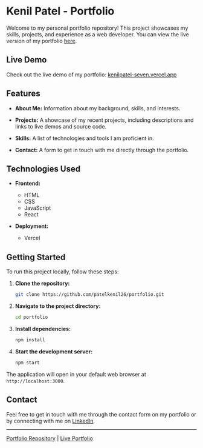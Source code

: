 # Kenil Patel - Portfolio

Welcome to my personal portfolio repository! This project showcases my skills, projects, and experience as a web developer. You can view the live version of my portfolio [here](https://kenilpatel-seven.vercel.app/).

## Live Demo

Check out the live demo of my portfolio: [kenilpatel-seven.vercel.app](https://kenilpatel-seven.vercel.app/)

## Features

- **About Me:** Information about my background, skills, and interests.
- **Projects:** A showcase of my recent projects, including descriptions and links to live demos and source code.
- **Skills:** A list of technologies and tools I am proficient in.

- **Contact:** A form to get in touch with me directly through the portfolio.

## Technologies Used

- **Frontend:**
  - HTML
  - CSS
  - JavaScript
  - React

- **Deployment:**
  - Vercel

## Getting Started

To run this project locally, follow these steps:

1. **Clone the repository:**
   ```bash
   git clone https://github.com/patelkenil26/portfolio.git
   ```

2. **Navigate to the project directory:**
   ```bash
   cd portfolio
   ```

3. **Install dependencies:**
   ```bash
   npm install
   ```

4. **Start the development server:**
   ```bash
   npm start
   ```

The application will open in your default web browser at `http://localhost:3000`.



## Contact

Feel free to get in touch with me through the contact form on my portfolio or by connecting with me on [LinkedIn](https://www.linkedin.com/in/kenilpatel/).

---

[Portfolio Repository](https://github.com/patelkenil26/portfolio) | [Live Portfolio](https://kenilpatel-seven.vercel.app/)

